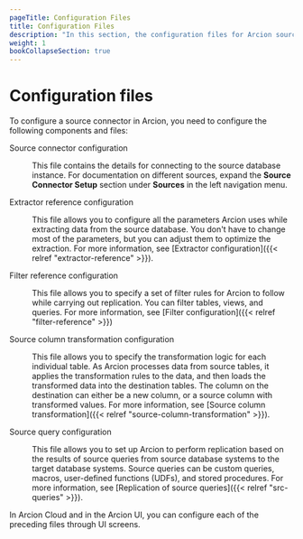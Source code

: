 ```yaml
---
pageTitle: Configuration Files
title: Configuration Files
description: "In this section, the configuration files for Arcion source connectors are covered"
weight: 1
bookCollapseSection: true
---
```


# Configuration files
To configure a source connector in Arcion, you need to configure the following components and files:

<dl class="dl-indent">
<dt>Source connector configuration</dt>
<dd>

This file contains the details for connecting to the source database instance. For documentation on different sources, expand the **Source Connector Setup** section under **Sources** in the left navigation menu.
</dd>
<dt>Extractor reference configuration</dt>
<dd>

This file allows you to configure all the parameters Arcion uses while extracting data from the source database. You don't have to change most of the parameters, but you can adjust them to optimize the extraction. For more information, see [Extractor configuration]({{< relref "extractor-reference" >}}).
</dd>
<dt>Filter reference configuration</dt>
<dd>

This file allows you to specify a set of filter rules for Arcion to follow while carrying out replication. You can filter tables, views, and queries. For more information, see [Filter configuration]({{< relref "filter-reference" >}})
</dd>
<dt>Source column transformation configuration</dt>
<dd>

This file allows you to specify the transformation logic for each individual table. As Arcion processes data from source tables, it applies the transformation rules to the data, and then loads the transformed data into the destination tables. The column on the destination can either be a new column, or a source column with transformed values. For more information, see [Source column transformation]({{< relref "source-column-transformation" >}}).
</dd>
<dt>Source query configuration</dt>
<dd>

This file allows you to set up Arcion to perform replication based on the results of source queries from source database systems to the target database systems. Source queries can be custom queries, macros, user-defined functions (UDFs), and stored procedures. For more information, see [Replication of source queries]({{< relref "src-queries" >}}).
</dd>

In Arcion Cloud and in the Arcion UI, you can configure each of the preceding files through UI screens.
